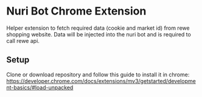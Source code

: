 # Nuri Bot Chrome Extension

Helper extension to fetch required data (cookie and market id) from rewe shopping website. Data will be injected into the nuri bot and is required to call rewe api.

## Setup

Clone or download repository and follow this guide to install it in chrome: https://developer.chrome.com/docs/extensions/mv3/getstarted/development-basics/#load-unpacked
